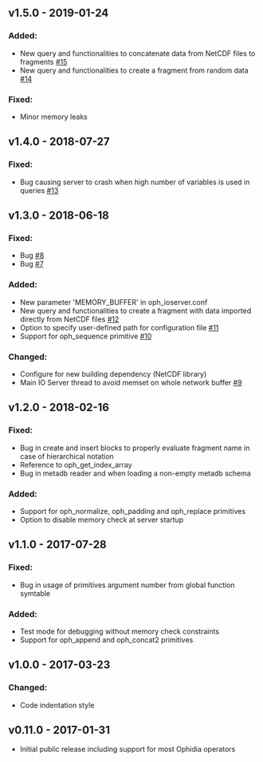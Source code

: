 
## v1.5.0 - 2019-01-24

### Added:

- New query and functionalities to concatenate data from NetCDF files to fragments [#15](https://github.com/OphidiaBigData/ophidia-io-server/pull/15) 
- New query and functionalities to create a fragment from random data [#14](https://github.com/OphidiaBigData/ophidia-io-server/pull/14) 

### Fixed:

- Minor memory leaks

## v1.4.0 - 2018-07-27

### Fixed:

- Bug causing server to crash when high number of variables is used in queries [#13](https://github.com/OphidiaBigData/ophidia-io-server/issues/13)

## v1.3.0 - 2018-06-18

### Fixed:

- Bug [#8](https://github.com/OphidiaBigData/ophidia-io-server/issues/8)
- Bug [#7](https://github.com/OphidiaBigData/ophidia-io-server/issues/7)

### Added:

- New parameter 'MEMORY_BUFFER' in oph_ioserver.conf 
- New query and functionalities to create a fragment with data imported directly from NetCDF files [#12](https://github.com/OphidiaBigData/ophidia-io-server/pull/12) 
- Option to specify user-defined path for configuration file [#11](https://github.com/OphidiaBigData/ophidia-io-server/pull/11)
- Support for oph_sequence primitive [#10](https://github.com/OphidiaBigData/ophidia-io-server/pull/10)

### Changed:

- Configure for new building dependency (NetCDF library)
- Main IO Server thread to avoid memset on whole network buffer [#9](https://github.com/OphidiaBigData/ophidia-io-server/pull/9)

## v1.2.0 - 2018-02-16

### Fixed:

- Bug in create and insert blocks to properly evaluate fragment name in case of hierarchical notation
- Reference to oph_get_index_array
- Bug in metadb reader and when loading a non-empty metadb schema

### Added:

- Support for oph_normalize, oph_padding and oph_replace primitives
- Option to disable memory check at server startup

## v1.1.0 - 2017-07-28

### Fixed:

- Bug in usage of primitives argument number from global function symtable

### Added:

- Test mode for debugging without memory check constraints
- Support for oph_append and oph_concat2 primitives

## v1.0.0 - 2017-03-23

### Changed:

- Code indentation style

## v0.11.0 - 2017-01-31

- Initial public release including support for most Ophidia operators
